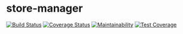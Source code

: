 # store-manager
[![Build Status](https://travis-ci.com/deytola/store-manager.svg?branch=develop)](https://travis-ci.com/deytola/store-manager)
[![Coverage Status](https://coveralls.io/repos/github/deytola/store-manager/badge.svg?branch=develop)](https://coveralls.io/github/deytola/store-manager?branch=develop)
[![Maintainability](https://api.codeclimate.com/v1/badges/a99a88d28ad37a79dbf6/maintainability)](https://codeclimate.com/github/codeclimate/codeclimate/maintainability)
[![Test Coverage](https://api.codeclimate.com/v1/badges/a99a88d28ad37a79dbf6/test_coverage)](https://codeclimate.com/github/codeclimate/codeclimate/test_coverage)

